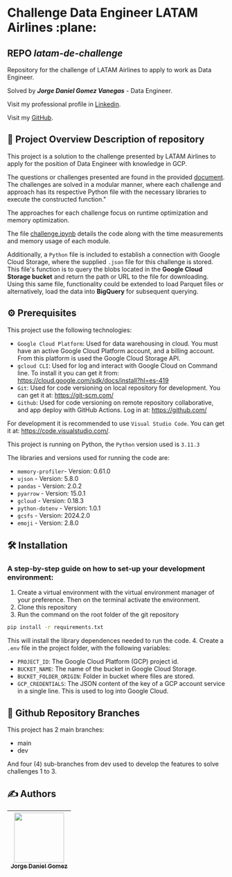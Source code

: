 # Challenge Data Engineer LATAM Airlines :plane:
## REPO ***latam-de-challenge***
Repository for the challenge of LATAM Airlines to apply to work as Data Engineer.

Solved by ***Jorge Daniel Gomez Vanegas*** - Data Engineer. 

Visit my professional profile in [Linkedin](https://www.linkedin.com/in/jorge-daniel-gomez-vanegas-a0055a204/).

Visit my [GitHub](https://github.com/JoRgEXx1899).

## 📕 Project Overview Description of repository

This project is a solution to the challenge presented by LATAM Airlines to apply for the position of Data Engineer with knowledge in GCP.

The questions or challenges presented are found in the provided [document](https://github.com/JoRgEXx1899/latam-de-challenge/blob/main/src/challenge_instructions.md). The challenges are solved in a modular manner, where each challenge and approach has its respective Python file with the necessary libraries to execute the constructed function."

The approaches for each challenge focus on runtime optimization and memory optimization.

The file [challenge.ipynb](src/challenge.ipynb) details the code along with the time measurements and memory usage of each module.

Additionally, a `Python` file is included to establish a connection with Google Cloud Storage, where the supplied `.json` file for this challenge is stored. This file's function is to query the blobs located in the **Google Cloud Storage bucket** and return the path or URL to the file for downloading. Using this same file, functionality could be extended to load Parquet files or alternatively, load the data into **BigQuery** for subsequent querying.

## ⚙️ Prerequisites

This project use the following technologies:

- `Google Cloud Platform`: Used for data warehousing in cloud. You must have an active Google Cloud Platform account, and a billing account. From this platform is used the Google Cloud Storage API.
- `gcloud CLI`: Used for log and interact with Google Cloud on Command line. To install it you can get it from: https://cloud.google.com/sdk/docs/install?hl=es-419
- `Git`: Used for code versioning on local repository for development. You can get it at: https://git-scm.com/
- `Github`: Used for code versioning on remote repository collaborative, and app deploy with GitHub Actions. Log in at: https://github.com/

For development it is recommended to use ``Visual Studio Code``. You can get it at: https://code.visualstudio.com/.

This project is running on Python, the ``Python`` version used is ``3.11.3``

The libraries and versions used for running the code are:
  - ``memory-profiler``- Version: 0.61.0
  - ``ujson``        - Version: 5.8.0
  - ``pandas``     - Version: 2.0.2
  - ``pyarrow``           - Version: 15.0.1
  - ``gcloud``    - Version: 0.18.3
  - ``python-dotenv``       - Version: 1.0.1
  - ``gcsfs``        - Version: 2024.2.0
  - ``emoji``  - Version: 2.8.0

## 🛠️ Installation
### A step-by-step guide on how to set-up your development environment:

1. Create a virtual environment with the virtual environment manager of your preference. Then on the terminal activate the environment.
2. Clone this repository
3. Run the command on the root folder of the git repository
```bash
pip install -r requirements.txt
```
This will install the library dependences needed to run the code.
4. Create a `.env` file in the project folder, with the following variables:

- `PROJECT_ID`: The Google Cloud Platform (GCP) project id.
- `BUCKET_NAME`: The name of the bucket in Google Cloud Storage.
- `BUCKET_FOLDER_ORIGIN`: Folder in bucket where files are stored.
- `GCP_CREDENTIALS`: The JSON content of the key of a GCP account service in a single line. This is used to log into Google Cloud.

## :herb: Github Repository Branches
This project has 2 main branches:
- main
- dev

And four (4) sub-branches from dev used to develop the features to solve challenges 1 to 3.

## ✍️ Authors
| [<img src="https://avatars.githubusercontent.com/u/42323429?v=4" width=115><br><sub>Jorge Daniel Gomez</sub>](https://github.com/JoRgEXx1899)
| :---: |